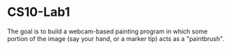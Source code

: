 # CS10-Lab1
The goal is to build a webcam-based painting program in which some portion of the image (say your hand, or a marker tip) acts as a "paintbrush".
